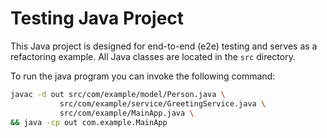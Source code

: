 # Testing Java Project

This Java project is designed for end-to-end (e2e) testing and serves as a refactoring example. All Java classes are located in the `src` directory.

To run the java program you can invoke the following command:


```sh
javac -d out src/com/example/model/Person.java \
           src/com/example/service/GreetingService.java \
           src/com/example/MainApp.java \
&& java -cp out com.example.MainApp
```
